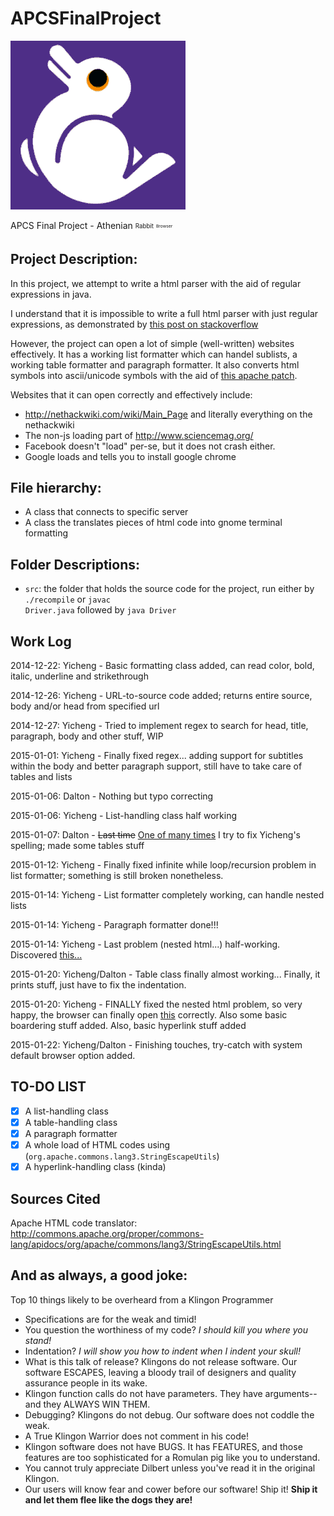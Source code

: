 APCSFinalProject
================

![Athenian Rabbit Browser Logo][Athenian Rabbit Browser]

[Athenian Rabbit Browser]: https://raw.githubusercontent.com/alex-wyc/APCSFinalProject/master/AthenianRabbitBrowser.gif "Logo"

APCS Final Project - Athenian <sub><sup>Rabbit</sub></sup> <sub><sup><sub><sup>Browser</sub></sup></sub></sup>

Project Description:
--------------------

In this project, we attempt to write a html parser with the aid of regular expressions in java.

I understand that it is impossible to write a full html parser with just regular expressions, as demonstrated by 
<a href="http://stackoverflow.com/questions/1732348/regex-match-open-tags-except-xhtml-self-contained-tags/1732454#1732454">this post on stackoverflow</a>

However, the project can open a lot of simple (well-written) websites effectively. It has a working list formatter which can handel sublists,
a working table formatter and paragraph formatter. It also converts html symbols into ascii/unicode symbols with the aid of
<a href="http://commons.apache.org/proper/commons-lang/apidocs/org/apache/commons/lang3/StringEscapeUtils.html">this apache patch</a>.

Websites that it can open correctly and effectively include:
* http://nethackwiki.com/wiki/Main_Page and literally everything on the nethackwiki
* The non-js loading part of http://www.sciencemag.org/
* Facebook doesn't "load" per-se, but it does not crash either.
* Google loads and tells you to install google chrome

File hierarchy:
---------------
* A class that connects to specific server
* A class the translates pieces of html code into gnome terminal formatting


Folder Descriptions:
--------------------
* <code>src</code>: the folder that holds the source code for the project, run either by <code>./recompile</code> or <code>javac Driver.java</code> followed by <code>java Driver</code>

Work Log
--------

2014-12-22: Yicheng - Basic formatting class added, can read color, bold, italic, underline and strikethrough

2014-12-26: Yicheng - URL-to-source code added; returns entire source, body and/or head from specified url

2014-12-27: Yicheng - Tried to implement regex to search for head, title, paragraph, body and other stuff, WIP

2015-01-01: Yicheng - Finally fixed regex... adding support for subtitles within the body and better paragraph support, still have to take care of tables and lists

2015-01-06: Dalton - Nothing but typo correcting

2015-01-06: Yicheng - List-handling class half working

2015-01-07: Dalton - <del>Last time</del> <ins>One of many times</ins> I try to fix Yicheng's spelling; made some tables stuff

2015-01-12: Yicheng - Finally fixed infinite while loop/recursion problem in list formatter; something is still broken nonetheless.

2015-01-14: Yicheng - List formatter completely working, can handle nested lists

2015-01-14: Yicheng - Paragraph formatter done!!!

2015-01-14: Yicheng - Last problem (nested html...) half-working. Discovered <a href="http://stackoverflow.com/questions/1732348/regex-match-open-tags-except-xhtml-self-contained-tags/1732454#1732454">this...</a>

2015-01-20: Yicheng/Dalton - Table class finally almost working... Finally, it prints stuff, just have to fix the indentation.

2015-01-20: Yicheng - FINALLY fixed the nested html problem, so very happy, the browser can finally open <a href="http://nethackwiki.com/wiki/Scroll">this</a> correctly. Also some basic boardering stuff added. Also, basic hyperlink stuff added

2015-01-22: Yicheng/Dalton - Finishing touches, try-catch with system default browser option added.

TO-DO LIST
----------
- [x] A list-handling class
- [x] A table-handling class
- [x] A paragraph formatter
- [x] A whole load of HTML codes using (<code>org.apache.commons.lang3.StringEscapeUtils</code>)
- [x] A hyperlink-handling class (kinda)

Sources Cited
--------------
Apache HTML code translator: http://commons.apache.org/proper/commons-lang/apidocs/org/apache/commons/lang3/StringEscapeUtils.html

And as always, a good joke:
---------------------------

Top 10 things likely to be overheard from a Klingon Programmer

* Specifications are for the weak and timid!
* You question the worthiness of my code? <em>I should kill you where you stand!</em>
* Indentation? <em>I will show you how to indent when I indent your skull!</em>
* What is this talk of release? Klingons do not release software. Our software ESCAPES, leaving a bloody trail of designers and quality assurance people in its wake.
* Klingon function calls do not have parameters. They have arguments--and they ALWAYS WIN THEM.
* Debugging? Klingons do not debug. Our software does not coddle the weak.
* A True Klingon Warrior does not comment in his code!
* Klingon software does not have BUGS. It has FEATURES, and those features are too sophisticated for a Romulan pig like you to understand.
* You cannot truly appreciate Dilbert unless you've read it in the original Klingon.
* Our users will know fear and cower before our software! Ship it! <b>Ship it and let them flee like the dogs they are!</b>

